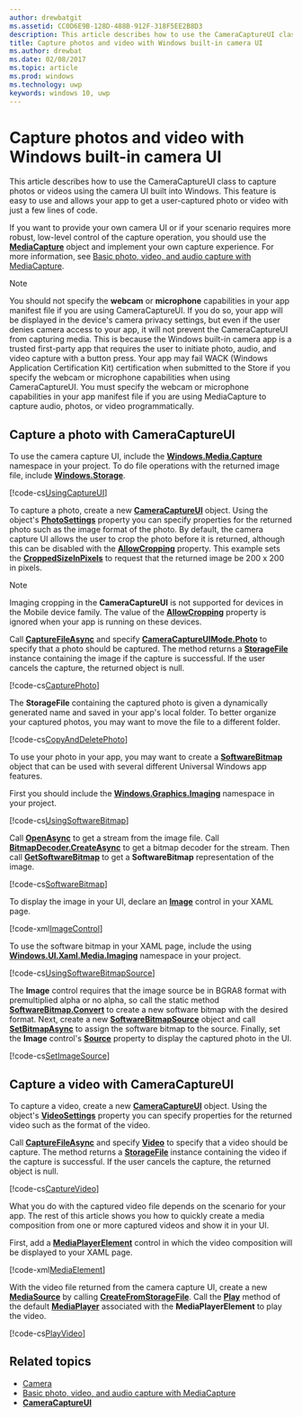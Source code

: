 ```yaml
---
author: drewbatgit
ms.assetid: CC0D6E9B-128D-488B-912F-318F5EE2B8D3
description: This article describes how to use the CameraCaptureUI class to capture photos or videos using the camera UI built into Windows.
title: Capture photos and video with Windows built-in camera UI
ms.author: drewbat
ms.date: 02/08/2017
ms.topic: article
ms.prod: windows
ms.technology: uwp
keywords: windows 10, uwp
---
```


# Capture photos and video with Windows built-in camera UI



This article describes how to use the CameraCaptureUI class to capture photos or videos using the camera UI built into Windows. This feature is easy to use and allows your app to get a user-captured photo or video with just a few lines of code.

If you want to provide your own camera UI or if your scenario requires more robust, low-level control of the capture operation, you should use the [**MediaCapture**](https://msdn.microsoft.com/library/windows/apps/br241124) object and implement your own capture experience. For more information, see [Basic photo, video, and audio capture with MediaCapture](basic-photo-video-and-audio-capture-with-MediaCapture.md).

> [!NOTE]
> You should not specify the **webcam** or **microphone** capabilities in your app manifest file if you are using CameraCaptureUI. If you do so, your app will be displayed in the device's camera privacy settings, but even if the user denies camera access to your app, it will not prevent the CameraCaptureUI from capturing media. This is because the Windows built-in camera app is a trusted first-party app that requires the user to initiate photo, audio, and video capture with a button press. Your app may fail WACK (Windows Application Certification Kit) certification when submitted to the Store if you specify the webcam or microphone capabilities when using CameraCaptureUI.
> You must specify the webcam or microphone capabilities in your app manifest file if you are using MediaCapture to capture audio, photos, or video programmatically.

## Capture a photo with CameraCaptureUI

To use the camera capture UI, include the [**Windows.Media.Capture**](https://msdn.microsoft.com/library/windows/apps/br226738) namespace in your project. To do file operations with the returned image file, include [**Windows.Storage**](https://msdn.microsoft.com/library/windows/apps/br227346).

[!code-cs[UsingCaptureUI](./code/CameraCaptureUIWin10/cs/MainPage.xaml.cs#SnippetUsingCaptureUI)]

To capture a photo, create a new [**CameraCaptureUI**](https://msdn.microsoft.com/library/windows/apps/br241030) object. Using the object's [**PhotoSettings**](https://msdn.microsoft.com/library/windows/apps/br241058) property you can specify properties for the returned photo such as the image format of the photo. By default, the camera capture UI allows the user to crop the photo before it is returned, although this can be disabled with the [**AllowCropping**](https://msdn.microsoft.com/library/windows/apps/br241042) property. This example sets the [**CroppedSizeInPixels**](https://msdn.microsoft.com/library/windows/apps/br241044) to request that the returned image be 200 x 200 in pixels.

> [!NOTE]
> Imaging cropping in the **CameraCaptureUI** is not supported for devices in the Mobile device family. The value of the [**AllowCropping**](https://msdn.microsoft.com/library/windows/apps/br241042) property is ignored when your app is running on these devices.

Call [**CaptureFileAsync**](https://msdn.microsoft.com/library/windows/apps/br241057) and specify [**CameraCaptureUIMode.Photo**](https://msdn.microsoft.com/library/windows/apps/br241040) to specify that a photo should be captured. The method returns a [**StorageFile**](https://msdn.microsoft.com/library/windows/apps/br227171) instance containing the image if the capture is successful. If the user cancels the capture, the returned object is null.

[!code-cs[CapturePhoto](./code/CameraCaptureUIWin10/cs/MainPage.xaml.cs#SnippetCapturePhoto)]

The **StorageFile** containing the captured photo is given a dynamically generated name and saved in your app's local folder. To better organize your captured photos, you may want to move the file to a different folder.

[!code-cs[CopyAndDeletePhoto](./code/CameraCaptureUIWin10/cs/MainPage.xaml.cs#SnippetCopyAndDeletePhoto)]

To use your photo in your app, you may want to create a [**SoftwareBitmap**](https://msdn.microsoft.com/library/windows/apps/dn887358) object that can be used with several different Universal Windows app features.

First you should include the [**Windows.Graphics.Imaging**](https://msdn.microsoft.com/library/windows/apps/br226400) namespace in your project.

[!code-cs[UsingSoftwareBitmap](./code/CameraCaptureUIWin10/cs/MainPage.xaml.cs#SnippetUsingSoftwareBitmap)]

Call [**OpenAsync**](https://msdn.microsoft.com/library/windows/apps/br227116) to get a stream from the image file. Call [**BitmapDecoder.CreateAsync**](https://msdn.microsoft.com/library/windows/apps/br226182) to get a bitmap decoder for the stream. Then call [**GetSoftwareBitmap**](https://msdn.microsoft.com/library/windows/apps/dn887332) to get a **SoftwareBitmap** representation of the image.

[!code-cs[SoftwareBitmap](./code/CameraCaptureUIWin10/cs/MainPage.xaml.cs#SnippetSoftwareBitmap)]

To display the image in your UI, declare an [**Image**](https://msdn.microsoft.com/library/windows/apps/br242752) control in your XAML page.

[!code-xml[ImageControl](./code/CameraCaptureUIWin10/cs/MainPage.xaml#SnippetImageControl)]

To use the software bitmap in your XAML page, include the using [**Windows.UI.Xaml.Media.Imaging**](https://msdn.microsoft.com/library/windows/apps/br243258) namespace in your project.

[!code-cs[UsingSoftwareBitmapSource](./code/CameraCaptureUIWin10/cs/MainPage.xaml.cs#SnippetUsingSoftwareBitmapSource)]

The **Image** control requires that the image source be in BGRA8 format with premultiplied alpha or no alpha, so call the static method [**SoftwareBitmap.Convert**](https://msdn.microsoft.com/library/windows/apps/dn887362) to create a new software bitmap with the desired format. Next, create a new [**SoftwareBitmapSource**](https://msdn.microsoft.com/library/windows/apps/dn997854) object and call [**SetBitmapAsync**](https://msdn.microsoft.com/library/windows/apps/dn997856) to assign the software bitmap to the source. Finally, set the **Image** control's [**Source**](https://msdn.microsoft.com/library/windows/apps/br242760) property to display the captured photo in the UI.

[!code-cs[SetImageSource](./code/CameraCaptureUIWin10/cs/MainPage.xaml.cs#SnippetSetImageSource)]

## Capture a video with CameraCaptureUI

To capture a video, create a new [**CameraCaptureUI**](https://msdn.microsoft.com/library/windows/apps/br241030) object. Using the object's [**VideoSettings**](https://msdn.microsoft.com/library/windows/apps/br241059) property you can specify properties for the returned video such as the format of the video.

Call [**CaptureFileAsync**](https://msdn.microsoft.com/library/windows/apps/br241057) and specify [**Video**](https://msdn.microsoft.com/library/windows/apps/br241059) to specify that a video should be capture. The method returns a [**StorageFile**](https://msdn.microsoft.com/library/windows/apps/br227171) instance containing the video if the capture is successful. If the user cancels the capture, the returned object is null.

[!code-cs[CaptureVideo](./code/CameraCaptureUIWin10/cs/MainPage.xaml.cs#SnippetCaptureVideo)]

What you do with the captured video file depends on the scenario for your app. The rest of this article shows you how to quickly create a media composition from one or more captured videos and show it in your UI.

First, add a [**MediaPlayerElement**](https://docs.microsoft.com/en-us/uwp/api/Windows.UI.Xaml.Controls.MediaPlayerElement) control in which the video composition will be displayed to your XAML page.

[!code-xml[MediaElement](./code/CameraCaptureUIWin10/cs/MainPage.xaml#SnippetMediaElement)]


With the video file returned from the camera capture UI, create a new [**MediaSource**](https://docs.microsoft.com/en-us/uwp/api/windows.media.core.mediasource) by calling **[CreateFromStorageFile](https://docs.microsoft.com/uwp/api/windows.media.core.mediasource#Windows_Media_Core_MediaSource_CreateFromStorageFile_Windows_Storage_IStorageFile_)**. Call the **[Play](https://docs.microsoft.com/uwp/api/windows.media.playback.mediaplayer#Windows_Media_Playback_MediaPlayer_Play)** method of the default **[MediaPlayer](https://docs.microsoft.com/en-us/uwp/api/windows.media.playback.mediaplayer)** associated with the **MediaPlayerElement** to play the video.

[!code-cs[PlayVideo](./code/CameraCaptureUIWin10/cs/MainPage.xaml.cs#SnippetPlayVideo)]
 

## Related topics

* [Camera](camera.md)
* [Basic photo, video, and audio capture with MediaCapture](basic-photo-video-and-audio-capture-with-MediaCapture.md)
* [**CameraCaptureUI**](https://msdn.microsoft.com/library/windows/apps/br241030) 
 

 




